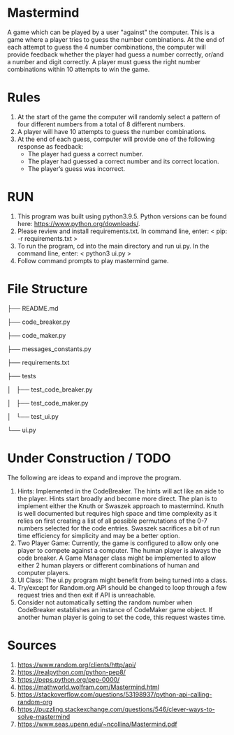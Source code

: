 # Mastermind
A game which can be played by a user "against" the computer. This is a game where a player tries to guess the number combinations. At the end of each attempt to guess the 4 number combinations, the computer will provide feedback whether the player had guess a number correctly, or/and a number and digit correctly. A player must guess the right number combinations within 10 attempts to win the game.

# Rules
1. At the start of the game the computer will randomly select a pattern of four different numbers from a total of 8 different numbers.
2. A player will have 10 attempts to guess the number combinations.
3. At the end of each guess, computer will provide one of the following response as feedback:
     - The player had guess a correct number.
     - The player had guessed a correct number and its correct location.
     - The player’s guess was incorrect.

# RUN
1. This program was built using python3.9.5. Python versions can be found here: https://www.python.org/downloads/.
2. Please review and install requirements.txt. In command line, enter: < pip: -r requirements.txt >
3. To run the program, cd into the main directory and run ui.py. In the command line, enter: < python3 ui.py >
4. Follow command prompts to play mastermind game. 

# File Structure
├── README.md

├── code_breaker.py

├── code_maker.py

├── messages_constants.py

├── requirements.txt

├── tests

│   ├── test_code_breaker.py

│   ├── test_code_maker.py

│   └── test_ui.py

└── ui.py

# Under Construction / TODO
The following are ideas to expand and improve the program.
1. Hints: Implemented in the CodeBreaker. The hints will act like an aide to the player. Hints start broadly and become more direct. The plan is to implement either the Knuth or Swaszek approach to mastermind. Knuth is well documented but requires high space and time complexity as it relies on first creating a list of all possible permutations of the 0-7 numbers selected for the code entries. Swaszek sacrifices a bit of run time efficiency for simplicity and may be a better option.
2. Two Player Game: Currently, the game is configured to allow only one player to compete against a computer. The human player is always the code breaker. A Game Manager class might be implemented to allow either 2 human players or different combinations of human and computer players.
3. UI Class: The ui.py program might benefit from being turned into a class.
4. Try/except for Random.org API should be changed to loop through a few request tries and then exit if API is unreachable.
5. Consider not automatically setting the random number when CodeBreaker establishes an instance of CodeMaker game object. If another human player is going to set the code, this request wastes time.
       
# Sources
1. https://www.random.org/clients/http/api/
2. https://realpython.com/python-pep8/
3. https://peps.python.org/pep-0000/
4. https://mathworld.wolfram.com/Mastermind.html
5. https://stackoverflow.com/questions/53198937/python-api-calling-random-org
6. https://puzzling.stackexchange.com/questions/546/clever-ways-to-solve-mastermind
7. https://www.seas.upenn.edu/~ncollina/Mastermind.pdf
